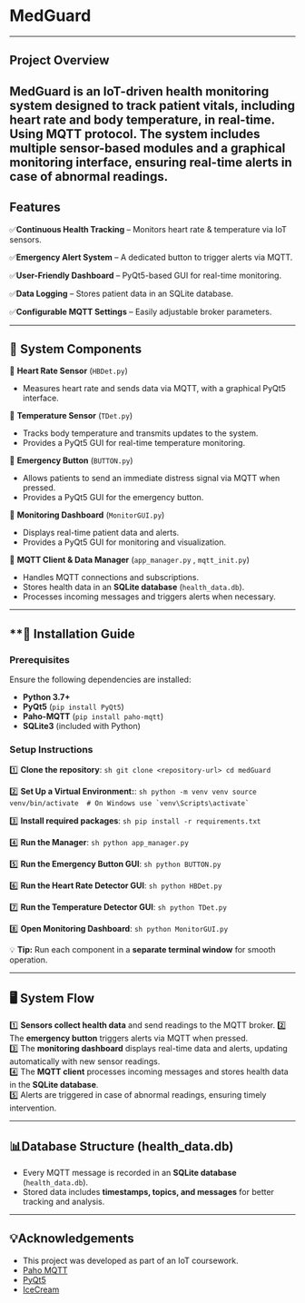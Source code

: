 # **MedGuard**
---

## **Project Overview**
MedGuard is an IoT-driven health monitoring system designed to track patient vitals, including heart rate and body temperature, in real-time. Using MQTT protocol. The system includes multiple sensor-based modules and a graphical monitoring interface, ensuring real-time alerts in case of abnormal readings.
---

## **Features**

✅**Continuous Health Tracking** – Monitors heart rate & temperature via IoT sensors.

✅**Emergency Alert System** – A dedicated button to trigger alerts via MQTT.

✅**User-Friendly Dashboard** – PyQt5-based GUI for real-time monitoring.

✅**Data Logging** – Stores patient data in an SQLite database.

✅**Configurable MQTT Settings** – Easily adjustable broker parameters.

---

## **🔧 System Components**

🔹 **Heart Rate Sensor** (`HBDet.py`)  
   - Measures heart rate and sends data via MQTT, with a graphical PyQt5 interface.

🔹 **Temperature Sensor** (`TDet.py`)  
   - Tracks body temperature and transmits updates to the system.
   - Provides a PyQt5 GUI for real-time temperature monitoring.  

🔹 **Emergency Button** (`BUTTON.py`)  
   - Allows patients to send an immediate distress signal via MQTT when pressed.  
   - Provides a PyQt5 GUI for the emergency button.  

🔹 **Monitoring Dashboard** (`MonitorGUI.py`)  
   - Displays real-time patient data and alerts.  
   - Provides a PyQt5 GUI for monitoring and visualization.  

🔹 **MQTT Client & Data Manager** (`app_manager.py` , `mqtt_init.py`)  
   - Handles MQTT connections and subscriptions.
   - Stores health data in an **SQLite database** (`health_data.db`).  
   - Processes incoming messages and triggers alerts when necessary.

---

## **🚀 Installation Guide

### **Prerequisites**
Ensure the following dependencies are installed:  
- **Python 3.7+**  
- **PyQt5** (`pip install PyQt5`)  
- **Paho-MQTT** (`pip install paho-mqtt`)  
- **SQLite3** (included with Python)  

### **Setup Instructions**

1️⃣ **Clone the repository**:
    ```sh
    git clone <repository-url>
    cd medGuard
    ```

2️⃣ **Set Up a Virtual Environment:**:
    ```sh
    python -m venv venv
    source venv/bin/activate  # On Windows use `venv\Scripts\activate`
    ```

3️⃣ **Install required packages**:
    ```sh
    pip install -r requirements.txt
    ```

4️⃣ **Run the Manager**:
    ```sh
    python app_manager.py
    ```

5️⃣ **Run the Emergency Button GUI**:
    ```sh
    python BUTTON.py
    ```

6️⃣ **Run the Heart Rate Detector GUI**:
    ```sh
    python HBDet.py
    ```

7️⃣ **Run the Temperature Detector GUI**:
    ```sh
    python TDet.py
    ```

8️⃣ **Open Monitoring Dashboard**:
    ```sh
    python MonitorGUI.py
    ```

💡 **Tip:** Run each component in a **separate terminal window** for smooth operation.

---
## **🖥 System Flow**

1️⃣ **Sensors collect health data** and send readings to the MQTT broker.
2️⃣ The **emergency button**  triggers alerts via MQTT when pressed.  
3️⃣ The **monitoring dashboard** displays real-time data and alerts, updating automatically with new sensor readings.  
4️⃣ The **MQTT client** processes incoming messages and stores health data in the **SQLite database**.  
5️⃣ Alerts are triggered in case of abnormal readings, ensuring timely intervention.

---

## **📊Database Structure (health_data.db)**
- Every MQTT message is recorded in an **SQLite database** (`health_data.db`).  
- Stored data includes **timestamps, topics, and messages** for better tracking and analysis.  
---

## 💡Acknowledgements
- This project was developed as part of an IoT coursework.
- [Paho MQTT](https://www.eclipse.org/paho/index.php?page=clients/python/index.php)
- [PyQt5](https://pypi.org/project/PyQt5/)
- [IceCream](https://github.com/gruns/icecream)



